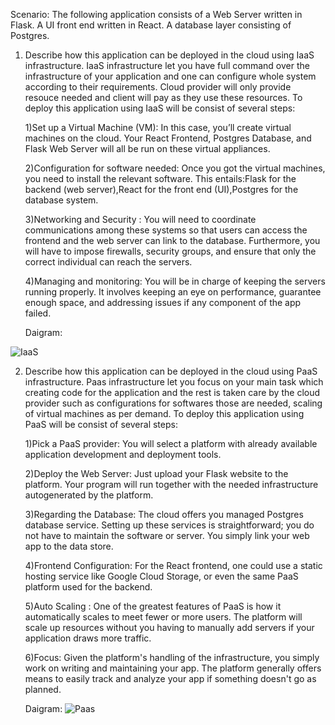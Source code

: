 Scenario: The following application consists of a Web Server written in Flask. A UI front end written in React. A database layer consisting of Postgres.

1) Describe how this application can be deployed in the cloud using IaaS infrastructure.
   IaaS infrastructure let you have full command over the infrastructure of your application and one can configure whole system according to their requirements. Cloud provider will only provide resouce needed and 
   client will pay as they use these resources.
   To deploy this application using IaaS will be consist of several steps:
   
   1)Set up a Virtual Machine (VM):
    In this case, you’ll create virtual machines on the cloud. Your React Frontend, Postgres Database, and Flask Web Server will all be run on these virtual appliances.
   
   2)Configuration for software needed:
     Once you got the virtual machines, you need to install the relevant software. This entails:Flask for the backend (web server),React for the front end (UI),Postgres for the database system.

   3)Networking and Security :
    You will need to coordinate communications among these systems so that users can access the frontend and the web server can link to the database. Furthermore, you will have to impose firewalls, security groups, 
    and ensure that only the correct individual can reach the servers.

   4)Managing and monitoring:
    You will be in charge of keeping the servers running properly. It involves keeping an eye on performance, guarantee enough space, and addressing issues if any component of the app failed.

    Daigram:



   
  
 ![IaaS](https://github.com/user-attachments/assets/7d6c49a2-66e4-467b-a947-8345b7b7a655)


 2) Describe how this application can be deployed in the cloud using PaaS infrastructure.
    Paas infrastructure let you focus on your main task which creating code for the application and the rest is taken care by the cloud provider such as configurations for softwares those are needed, scaling of 
    virtual machines as per demand.
     To deploy this application using PaaS will be consist of several steps:

    1)Pick a PaaS provider:
     You will select a platform with already available application development and deployment tools.
    
    2)Deploy the Web Server:
    Just upload your Flask website to the platform. Your program will run together with the needed infrastructure autogenerated by the platform.

    3)Regarding the Database:
    The cloud offers you managed Postgres database service. Setting up these services is straightforward; you do not have to maintain the software or server. You simply link your web app to the data store.


    4)Frontend Configuration:
    For the React frontend, one could use a static hosting service like Google Cloud Storage, or even the same PaaS platform used for the backend.

    5)Auto Scaling :
    One of the greatest features of PaaS is how it automatically scales to meet fewer or more users. The platform will scale up resources without you having to manually add servers if your application draws more 
    traffic.

    6)Focus:
    Given the platform's handling of the infrastructure, you simply work on writing and maintaining your app. The platform generally offers means to easily track and analyze your app if something doesn't go as 
    planned.

    Daigram:
![Paas](https://github.com/user-attachments/assets/81c5cd0b-5c41-45c9-96ce-b398cbc0fa80)
